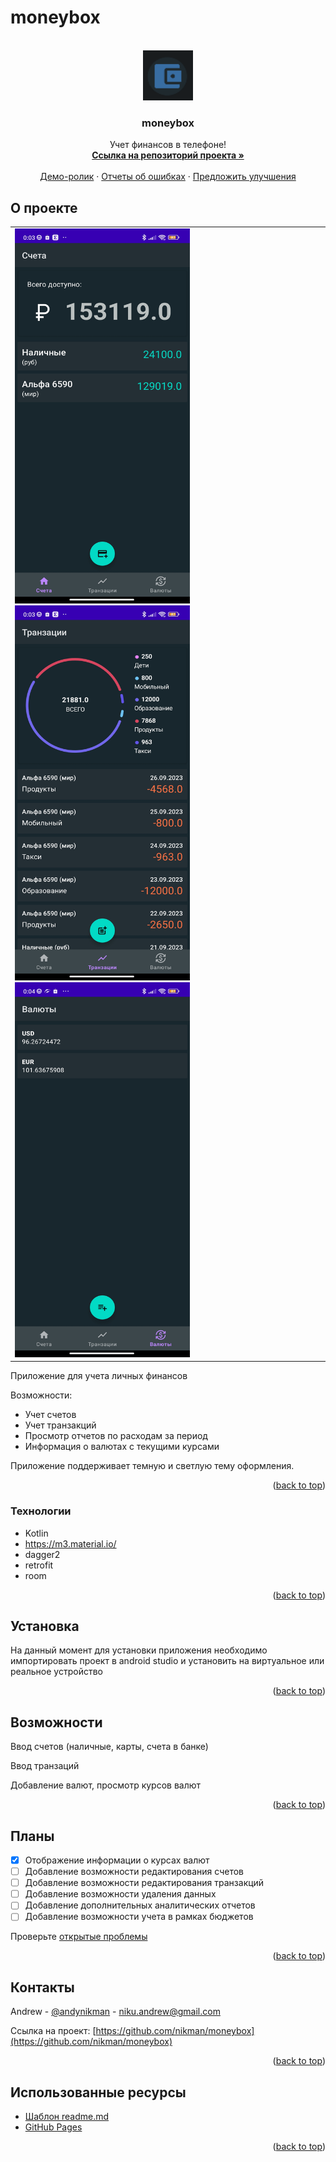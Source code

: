 # moneybox
<a name="readme-top"></a>

<!-- PROJECT SHIELDS -->
<!--
*** I'm using markdown "reference style" links for readability.
*** Reference links are enclosed in brackets [ ] instead of parentheses ( ).
*** See the bottom of this document for the declaration of the reference variables
*** for contributors-url, forks-url, etc. This is an optional, concise syntax you may use.
*** https://www.markdownguide.org/basic-syntax/#reference-style-links
-->

<!-- PROJECT LOGO -->
<br />
<div align="center">
  <a href="https://github.com/othneildrew/Best-README-Template">
    <img src="https://github.com/nikman/moneybox/blob/dev/app/src/main/assets/logo.png" alt="Logo" width="80" height="80">
  </a>

  <h3 align="center">moneybox</h3>

  <p align="center">
    Учет финансов в телефоне!
    <br />
    <a href="https://github.com/nikman/moneybox"><strong>Ссылка на репозиторий проекта »</strong></a>
    <br />
    <br />
    <a href="https://github.com/nikman/moneybox">Демо-ролик</a>
    ·
    <a href="https://github.com/nikman/moneybox/issues">Отчеты об ошибках</a>
    ·
    <a href="https://github.com/nikman/moneybox">Предложить улучшения</a>
  </p>
</div>

<!-- ABOUT THE PROJECT -->
## О проекте

<table>
  <td>
      <img src="https://github.com/nikman/moneybox/blob/dev/app/src/main/assets/2023-09-26%2000-03-42.JPG" alt="main screen" width="280" height="600">
      <img src="https://github.com/nikman/moneybox/blob/dev/app/src/main/assets/2023-09-26%2000-03-45.JPG" alt="main screen" width="280" height="600">
      <img src="https://github.com/nikman/moneybox/blob/dev/app/src/main/assets/2023-09-26%2000-04-06.JPG" alt="main screen" width="280" height="600">
  </td>
</table>

Приложение для учета личных финансов

Возможности:
* Учет счетов
* Учет транзакций
* Просмотр отчетов по расходам за период
* Информация о валютах с текущими курсами

Приложение поддерживает темную и светлую тему оформления.

<p align="right">(<a href="#readme-top">back to top</a>)</p>


### Технологии

* Kotlin
* https://m3.material.io/
* dagger2
* retrofit
* room

<p align="right">(<a href="#readme-top">back to top</a>)</p>

<!-- GETTING STARTED -->
## Установка

На данный момент для установки приложения необходимо импортировать проект в android studio и установить на виртуальное или реальное устройство


<p align="right">(<a href="#readme-top">back to top</a>)</p>



<!-- USAGE EXAMPLES -->
## Возможности

Ввод счетов (наличные, карты, счета в банке)

Ввод транзаций

Добавление валют, просмотр курсов валют

<p align="right">(<a href="#readme-top">back to top</a>)</p>


<!-- ROADMAP -->
## Планы

- [x] Отображение информации о курсах валют
- [ ] Добавление возможности редактирования счетов
- [ ] Добавление возможности редактирования транзакций
- [ ] Добавление возможности удаления данных
- [ ] Добавление дополнительных аналитических отчетов
- [ ] Добавление возможности учета в рамках бюджетов

Проверьте [открытые проблемы](https://github.com/nikman/moneybox/issues)

<p align="right">(<a href="#readme-top">back to top</a>)</p>


<!-- CONTACT -->
## Контакты

Andrew - [@andynikman](https://t.me/@andynikman) - niku.andrew@gmail.com

Ссылка на проект: [https://github.com/nikman/moneybox](https://github.com/nikman/moneybox)

<p align="right">(<a href="#readme-top">back to top</a>)</p>



<!-- ACKNOWLEDGMENTS -->
## Использованные ресурсы

* [Шаблон readme.md](https://raw.githubusercontent.com/othneildrew/Best-README-Template)
* [GitHub Pages](https://pages.github.com)

<p align="right">(<a href="#readme-top">back to top</a>)</p>
